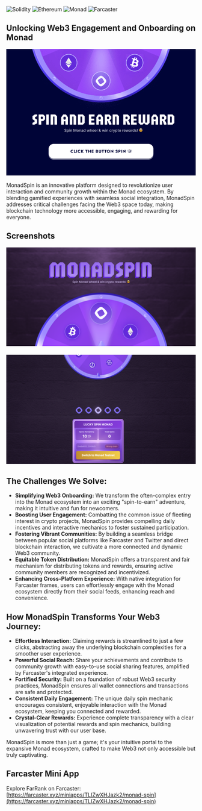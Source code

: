 ![Solidity](https://img.shields.io/badge/Solidity-363636?style=for-the-badge&logo=solidity&logoColor=white) ![Ethereum](https://img.shields.io/badge/Ethereum-3C3C3D?style=for-the-badge&logo=ethereum&logoColor=white) ![Monad](https://img.shields.io/badge/Monad-200052?style=for-the-badge&logo=https://encrypted-tbn0.gstatic.com/images?q=tbn:ANd9GcTwJ7z1Pbx9cxNP64jV1fzalAqO3bQpi67uZg&s&logoColor=white) ![Farcaster](https://img.shields.io/badge/Farcaster-855DCD?style=for-the-badge&logo=farcaster&logoColor=white)

## Unlocking Web3 Engagement and Onboarding on Monad

![MonadSpin Banner](Banner/Banner.png)

MonadSpin is an innovative platform designed to revolutionize user interaction and community growth within the Monad ecosystem. By blending gamified experiences with seamless social integration, MonadSpin addresses critical challenges facing the Web3 space today, making blockchain technology more accessible, engaging, and rewarding for everyone.

## Screenshots

<div style="display: flex; flex-wrap: wrap; justify-content: center; gap: 20px; max-width: 800px; margin: 0 auto;">
  <div style="flex: 1 1 calc(50% - 20px); text-align: center; min-width: 300px;">
    <img src="Banner/image-1.png" alt="Screenshot 1" style="width:100%; height: auto; object-fit: contain;">
  </div>
  <div style="flex: 1 1 calc(50% - 20px); text-align: center; min-width: 300px;">
    <img src="Banner/image-2.png" alt="Screenshot 2" style="width:100%; height: auto; object-fit: contain;">
  </div>
</div>

## The Challenges We Solve:

*   **Simplifying Web3 Onboarding:** We transform the often-complex entry into the Monad ecosystem into an exciting "spin-to-earn" adventure, making it intuitive and fun for newcomers.
*   **Boosting User Engagement:** Combatting the common issue of fleeting interest in crypto projects, MonadSpin provides compelling daily incentives and interactive mechanics to foster sustained participation.
*   **Fostering Vibrant Communities:** By building a seamless bridge between popular social platforms like Farcaster and Twitter and direct blockchain interaction, we cultivate a more connected and dynamic Web3 community.
*   **Equitable Token Distribution:** MonadSpin offers a transparent and fair mechanism for distributing tokens and rewards, ensuring active community members are recognized and incentivized.
*   **Enhancing Cross-Platform Experience:** With native integration for Farcaster frames, users can effortlessly engage with the Monad ecosystem directly from their social feeds, enhancing reach and convenience.

## How MonadSpin Transforms Your Web3 Journey:

*   **Effortless Interaction:** Claiming rewards is streamlined to just a few clicks, abstracting away the underlying blockchain complexities for a smoother user experience.
*   **Powerful Social Reach:** Share your achievements and contribute to community growth with easy-to-use social sharing features, amplified by Farcaster's integrated experience.
*   **Fortified Security:** Built on a foundation of robust Web3 security practices, MonadSpin ensures all wallet connections and transactions are safe and protected.
*   **Consistent Daily Engagement:** The unique daily spin mechanic encourages consistent, enjoyable interaction with the Monad ecosystem, keeping you connected and rewarded.
*   **Crystal-Clear Rewards:** Experience complete transparency with a clear visualization of potential rewards and spin mechanics, building unwavering trust with our user base.

MonadSpin is more than just a game; it's your intuitive portal to the expansive Monad ecosystem, crafted to make Web3 not only accessible but truly captivating.

## Farcaster Mini App
Explore FarRank on Farcaster: [https://farcaster.xyz/miniapps/TLIZwXHJazk2/monad-spin](https://farcaster.xyz/miniapps/TLIZwXHJazk2/monad-spin)
